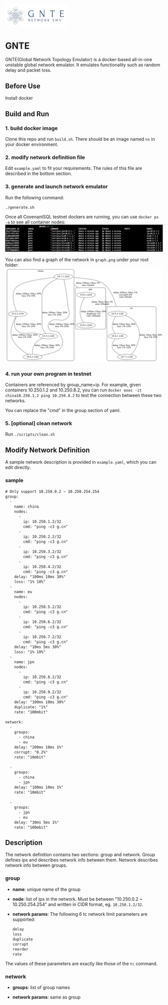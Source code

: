 <img src="logo/logo.jpeg" width=200>

# GNTE
GNTE(Global Network Topology Emulator) is a docker-based all-in-one unstable global network emulator. It emulates functionality such as random delay and packet loss.

## Before Use
Install docker

## Build and Run
### 1. build docker image
Clone this repo and run ```build.sh```. There should be an image named ```ns``` in your docker environment.

### 2. modify network definition file
Edit ```example.yaml``` to fit your requirements. The rules of this file are described in the bottom section.

### 3. generate and launch network emulator
Run the following command:

```
./generate.sh
```

Once all CovenantSQL testnet dockers are running, you can use ```docker ps -a``` to see all container nodes: 
<img src="logo/container_node.png">

You can also find a graph of the network in ```graph.png``` under your root folder:
<img src="logo/graph.png">

### 4. run your own program in testnet
Containers are referenced by group_name+ip. For example, given containers 10.250.1.2 and 10.250.8.2, you can run ```docker exec -it china10.250.1.2 ping 10.250.8.2``` to test the connection between these two networks.

You can replace the "cmd" in the group section of yaml.

### 5. [optional] clean network
Run ```./scripts/clean.sh```

## Modify Network Definition
A sample network description is provided in ```example.yaml```, which you can edit directly.

### sample
```
# Only support 10.250.0.2 ~ 10.250.254.254
group:
  -
    name: china
    nodes:
      -
        ip: 10.250.1.2/32
        cmd: "ping -c3 g.cn"
      -
        ip: 10.250.2.2/32
        cmd: "ping -c3 g.cn"
      -
        ip: 10.250.3.2/32
        cmd: "ping -c3 g.cn"
      -
        ip: 10.250.4.2/32
        cmd: "ping -c3 g.cn"
    delay: "100ms 10ms 30%"
    loss: "1% 10%"
  -
    name: eu
    nodes:
      -
        ip: 10.250.5.2/32
        cmd: "ping -c3 g.cn"
      -
        ip: 10.250.6.2/32
        cmd: "ping -c3 g.cn"
      -
        ip: 10.250.7.2/32
        cmd: "ping -c3 g.cn"
    delay: "10ms 5ms 30%"
    loss: "1% 10%"
  -
    name: jpn
    nodes:
      -
        ip: 10.250.8.2/32
        cmd: "ping -c3 g.cn"
      -
        ip: 10.250.9.2/32
        cmd: "ping -c3 g.cn"
    delay: "100ms 10ms 30%"
    duplicate: "1%"
    rate: "100mbit"

network:
  -
    groups:
      - china
      - eu
    delay: "200ms 10ms 1%"
    corrupt: "0.2%"
    rate: "10mbit"

  -
    groups:
      - china
      - jpn
    delay: "100ms 10ms 1%"
    rate: "10mbit"

  -
    groups:
      - jpn
      - eu
    delay: "30ms 5ms 1%"
    rate: "100mbit"

```

## Description
The network definition contains two sections: group and network. Group defines ips and describes network info between them. Network describes network info between groups.

### group
- **name**: unique name of the group

- **node**: list of ips in the network. Must be between "10.250.0.2 ~ 10.250.254.254" and written in CIDR format, eg. ```10.250.1.2/32```.

- **network params**:
The following 6 tc network limit parameters are supported:
    ```
    delay
    loss
    duplicate
    corrupt
    reorder
    rate
    ```
The values of these parameters are exactly like those of the ```tc``` command.

### network
- **groups**: list of group names

- **network params**: same as group
